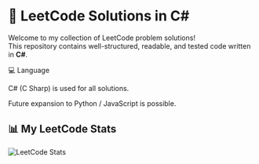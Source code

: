 # 🧠 LeetCode Solutions in C#

Welcome to my collection of LeetCode problem solutions!  
This repository contains well-structured, readable, and tested code written in **C#**.

💻 Language

C# (C Sharp) is used for all solutions.

Future expansion to Python / JavaScript is possible.

## 📊 My LeetCode Stats

![LeetCode Stats](https://leetcard.jacoblin.cool/udziron?theme=dark&ext=contest)

